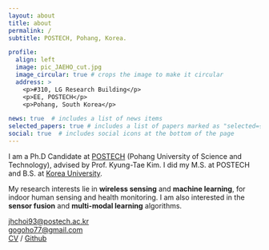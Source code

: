 ```yaml
---
layout: about
title: about
permalink: /
subtitle: POSTECH, Pohang, Korea.

profile:
  align: left
  image: pic_JAEHO_cut.jpg
  image_circular: true # crops the image to make it circular
  address: >
    <p>#310, LG Research Building</p>
    <p>EE, POSTECH</p>
    <p>Pohang, South Korea</p>

news: true  # includes a list of news items
selected_papers: true # includes a list of papers marked as "selected={true}"
social: true  # includes social icons at the bottom of the page
---
```


I am a Ph.D Candidate at [POSTECH](https://www.topuniversities.com/universities/pohang-university-science-technology-postech) (Pohang University of Science and Technology), advised by Prof. Kyung-Tae Kim. I did my M.S. at POSTECH and B.S. at [Korea University](https://www.topuniversities.com/universities/korea-university). 

My research interests lie in **wireless sensing** and **machine learning**, for indoor human sensing and health monitoring. I am also interested in the **sensor fusion** and **multi-modal learning** algorithms.

<jhchoi93@postech.ac.kr>  
<gogoho77@gmail.com>  
[CV](https://jhchoi93.github.io/assets/pdf/CV_Jae-Ho-Choi.pdf) / [Github](https://github.com/gogoho88)